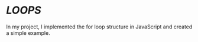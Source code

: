 <h1><i>LOOPS</i></h1>
<p>In my project, I implemented the for loop structure in JavaScript and created a simple example.</p>
